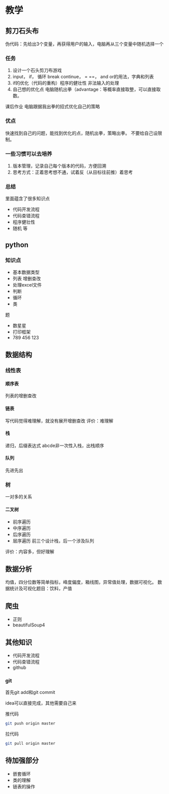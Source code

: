 # 教学
## 剪刀石头布
伪代码：先给出3个变量，再获得用户的输入，电脑再从三个变量中随机选择一个

### 任务
1. 设计一个石头剪刀布游戏
2. input， if， 循环 break continue， = ==， and or的用法，字典和列表
3. if的优化（代码的重构）程序的健壮性 非法输入的处理
4. 自己想的优化点 电脑随机出拳（advantage：等概率直接取整，可以直接取数。

课后作业
电脑跟据我出拳的招式优化自己的策略

### 优点
快速找到自己的问题，能找到优化的点，随机出拳，策略出拳。
不要给自己设限制。

### 一些习惯可以去培养
1. 版本管理，记录自己每个版本的代码，方便回溯
2. 思考方式：正着思考想不通，试着反（从目标往前推）着思考

### 总结
里面蕴含了很多知识点

- 代码开发流程
- 代码查错流程
- 程序健壮性
- 随机
等

## python

### 知识点

- 基本数据类型
- 列表 增删查改
- 处理excel文件
- 判断
- 循环
- 类

题
- 数星星
- 打印框架
- 789 456 123

## 数据结构

### 线性表
#### 顺序表
列表的增删查改
#### 链表
写代码觉得难理解，就没有展开增删查改
评价：难理解

#### 栈
递归，后缀表达式
abcde非一次性入栈，出栈顺序
#### 队列
先进先出

### 树
一对多的关系
#### 二叉树
- 前序遍历 
- 中序遍历 
- 后序遍历 
- 层序遍历
前三个设计栈，后一个涉及队列

评价：内容多，但好理解

## 数据分析

均值，四分位数等简单指标，峰度偏度，箱线图，异常值处理，数据可视化。
数据统计及可视化题目：饮料，产值

## 爬虫

- 正则
- beautifulSoup4


## 其他知识
- 代码开发流程
- 代码查错流程
- github
### git
首先git add和git commit

idea可以直接完成，其他需要自己来

推代码
```bash
git push origin master
```
拉代码
```bash
git pull origin master
```
## 待加强部分
- 嵌套循环
- 类的理解
- 链表的操作




